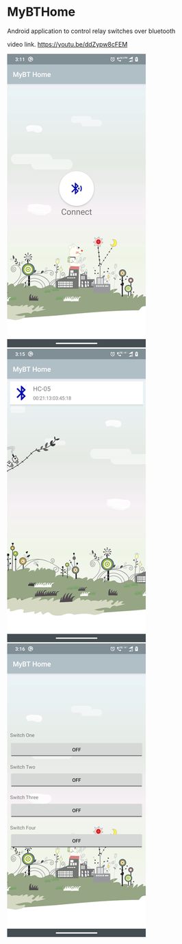 # MyBTHome
Android application to control relay switches over bluetooth

video link.
https://youtu.be/ddZypw8cFEM

![name-of-you-image](https://github.com/ps25dev/MyBTHome/blob/master/device-2021-06-21-151131.png)
![name-of-you-image](https://github.com/ps25dev/MyBTHome/blob/master/device-2021-06-21-151557.png)
![name-of-you-image](https://github.com/ps25dev/MyBTHome/blob/master/device-2021-06-21-151626.png)
